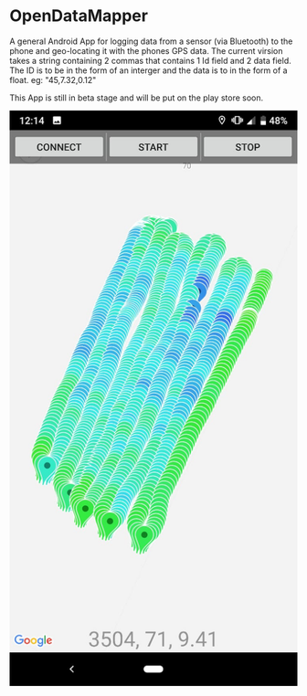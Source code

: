 # OpenDataMapper
A general Android App for logging data from a sensor (via Bluetooth) to the phone and geo-locating it with the phones GPS data. 
The current virsion takes a string containing 2 commas that contains 1 Id field and 2 data field. The ID is to be in the form of an interger and the data is to in the form of a float.
eg: "45,7.32,0.12"

This App is still in beta stage and will be put on the play store soon. 


![alt text](https://github.com/KipCrossing/EMI_Field/blob/master/Cobbity8/Screenshots/OpenDataMapperScreenshot.jpeg)
